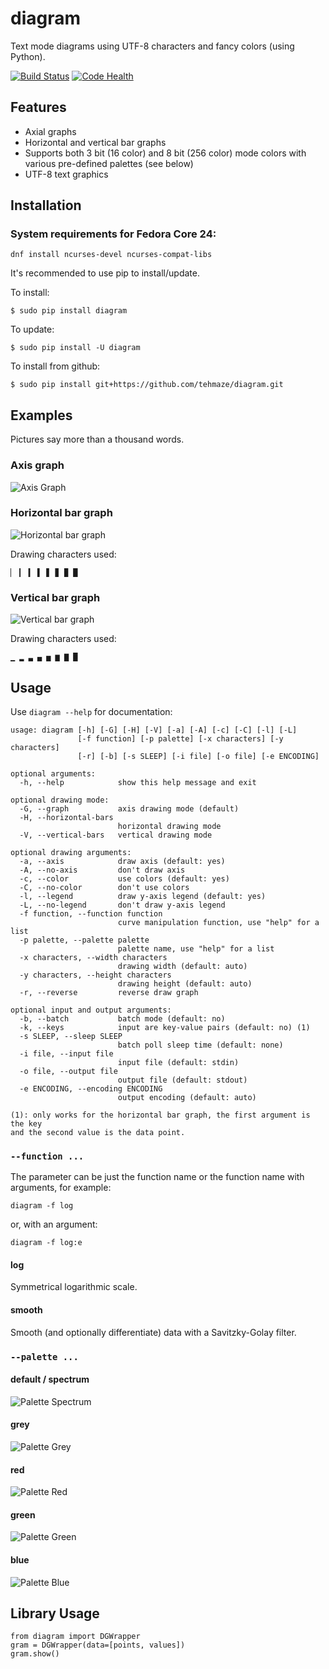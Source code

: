# diagram

Text mode diagrams using UTF-8 characters and fancy colors (using Python).

[![Build Status][cib]][ci] [![Code Health][lsb]][ls]

[ci]: https://travis-ci.org/tehmaze/diagram
[cib]: https://travis-ci.org/tehmaze/diagram.svg
[ls]: https://landscape.io/github/tehmaze/diagram/issue/9/custom_colors
[lsb]: https://landscape.io/github/tehmaze/diagram/issue/9/custom_colors/landscape.svg?style=flat

## Features

 * Axial graphs
 * Horizontal and vertical bar graphs
 * Supports both 3 bit (16 color) and 8 bit (256 color) mode colors with
   various pre-defined palettes (see below)
 * UTF-8 text graphics

## Installation

### System requirements for Fedora Core 24:

    dnf install ncurses-devel ncurses-compat-libs

It's recommended to use pip to install/update.

To install:

    $ sudo pip install diagram

To update:

    $ sudo pip install -U diagram

To install from github:

    $ sudo pip install git+https://github.com/tehmaze/diagram.git

## Examples

Pictures say more than a thousand words.

### Axis graph

![Axis Graph](https://github.com/tehmaze/diagram/raw/master/doc/axisgraph.png)

### Horizontal bar graph

![Horizontal bar graph](https://github.com/tehmaze/diagram/raw/master/doc/horizontalbar.png)

Drawing characters used:

    ▏ ▎ ▍ ▌ ▋ ▊ ▉ █

### Vertical bar graph

![Vertical bar graph](https://github.com/tehmaze/diagram/raw/master/doc/verticalbar.png)

Drawing characters used:

    ▁ ▂ ▃ ▄ ▅ ▆ ▇ █


## Usage

Use `diagram --help` for documentation:

    usage: diagram [-h] [-G] [-H] [-V] [-a] [-A] [-c] [-C] [-l] [-L]
                   [-f function] [-p palette] [-x characters] [-y characters]
                   [-r] [-b] [-s SLEEP] [-i file] [-o file] [-e ENCODING]

    optional arguments:
      -h, --help            show this help message and exit

    optional drawing mode:
      -G, --graph           axis drawing mode (default)
      -H, --horizontal-bars
                            horizontal drawing mode
      -V, --vertical-bars   vertical drawing mode

    optional drawing arguments:
      -a, --axis            draw axis (default: yes)
      -A, --no-axis         don't draw axis
      -c, --color           use colors (default: yes)
      -C, --no-color        don't use colors
      -l, --legend          draw y-axis legend (default: yes)
      -L, --no-legend       don't draw y-axis legend
      -f function, --function function
                            curve manipulation function, use "help" for a list
      -p palette, --palette palette
                            palette name, use "help" for a list
      -x characters, --width characters
                            drawing width (default: auto)
      -y characters, --height characters
                            drawing height (default: auto)
      -r, --reverse         reverse draw graph

    optional input and output arguments:
      -b, --batch           batch mode (default: no)
      -k, --keys            input are key-value pairs (default: no) (1)
      -s SLEEP, --sleep SLEEP
                            batch poll sleep time (default: none)
      -i file, --input file
                            input file (default: stdin)
      -o file, --output file
                            output file (default: stdout)
      -e ENCODING, --encoding ENCODING
                            output encoding (default: auto)

    (1): only works for the horizontal bar graph, the first argument is the key
    and the second value is the data point.

### `--function ...`

The parameter can be just the function name or the function name with arguments,
for example:

    diagram -f log

or, with an argument:

    diagram -f log:e

#### log

Symmetrical logarithmic scale.

#### smooth

Smooth (and optionally differentiate) data with a Savitzky-Golay filter.

### `--palette ...`

#### default / spectrum

![Palette Spectrum](https://github.com/tehmaze/diagram/raw/master/doc/palette-spectrum.png)

#### grey

![Palette Grey](https://github.com/tehmaze/diagram/raw/master/doc/palette-grey.png)

#### red

![Palette Red](https://github.com/tehmaze/diagram/raw/master/doc/palette-red.png)

#### green

![Palette Green](https://github.com/tehmaze/diagram/raw/master/doc/palette-green.png)

#### blue

![Palette Blue](https://github.com/tehmaze/diagram/raw/master/doc/palette-blue.png)

## Library Usage

    from diagram import DGWrapper
    gram = DGWrapper(data=[points, values])
    gram.show()

